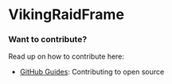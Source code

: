 # VikingRaidFrame


### Want to contribute?

Read up on how to contribute here:

* [GitHub Guides](https://guides.github.com/activities/contributing-to-open-source/): Contributing to open source
